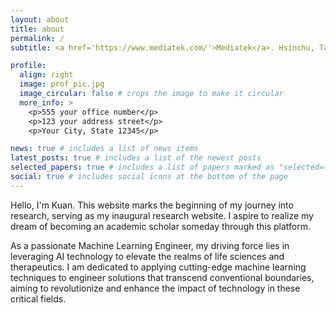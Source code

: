 ```yaml
---
layout: about
title: about
permalink: /
subtitle: <a href='https://www.mediatek.com/'>Mediatek</a>. Hsinchu, Taiwan. research.tpm@gmail.com. . Etc.

profile:
  align: right
  image: prof_pic.jpg
  image_circular: false # crops the image to make it circular
  more_info: >
    <p>555 your office number</p>
    <p>123 your address street</p>
    <p>Your City, State 12345</p>

news: true # includes a list of news items
latest_posts: true # includes a list of the newest posts
selected_papers: true # includes a list of papers marked as "selected={true}"
social: true # includes social icons at the bottom of the page
---
```

Hello, I'm Kuan. This website marks the beginning of my journey into research, serving as my inaugural research website. I aspire to realize my dream of becoming an academic scholar someday through this platform.

As a passionate Machine Learning Engineer, my driving force lies in leveraging AI technology to elevate the realms of life sciences and therapeutics. I am dedicated to applying cutting-edge machine learning techniques to engineer solutions that transcend conventional boundaries, aiming to revolutionize and enhance the impact of technology in these critical fields.

<!-- Write your biography here. Tell the world about yourself. Link to your favorite [subreddit](http://reddit.com). You can put a picture in, too. The code is already in, just name your picture `prof_pic.jpg` and put it in the `img/` folder.

Put your address / P.O. box / other info right below your picture. You can also disable any of these elements by editing `profile` property of the YAML header of your `_pages/about.md`. Edit `_bibliography/papers.bib` and Jekyll will render your [publications page](/al-folio/publications/) automatically.

Link to your social media connections, too. This theme is set up to use [Font Awesome icons](https://fontawesome.com/) and [Academicons](https://jpswalsh.github.io/academicons/), like the ones below. Add your Facebook, Twitter, LinkedIn, Google Scholar, or just disable all of them. -->
